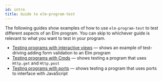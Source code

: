 ```yaml
---
id: intro
title: Guide to elm-program-test
---
```


The following guides show examples of how to use
`elm-program-test` to test different aspects of an Elm program.
You can skip to whichever guide is relevant to what you want to
test in your program.

- [Testing programs with interactive views](html.md) &mdash;
  shows an example of test-driving adding form validation to an Elm program
- [Testing programs with Cmds](cmds.md) &mdash; shows testing a program
  that uses `Http.get` and `Http.post`
- [Testing programs with ports](ports.md) &mdash; shows testing a program
  that uses ports to interface with JavaScript

